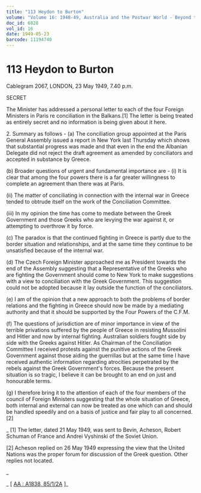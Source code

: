 ```yaml
---
title: "113 Heydon to Burton"
volume: "Volume 16: 1948-49, Australia and the Postwar World - Beyond the Region"
doc_id: 6828
vol_id: 16
date: 1949-05-23
barcode: 11194740
---
```


# 113 Heydon to Burton

Cablegram 2067, LONDON, 23 May 1949, 7.40 p.m.

SECRET

The Minister has addressed a personal letter to each of the four Foreign Ministers in Paris re conciliation in the Balkans.[1] The letter is being treated as entirely secret and no information is being given about it here.

2\. Summary as follows - (a) The conciliation group appointed at the Paris General Assembly issued a report in New York last Thursday which shows that substantial progress was made and that even in the end the Albanian Delegate did not reject the draft agreement as amended by conciliators and accepted in substance by Greece.

(b) Broader questions of urgent and fundamental importance are - (i) It is clear that among the four powers there is a far greater willingness to complete an agreement than there was at Paris.

(ii) The matter of conciliating in connection with the internal war in Greece tended to obtrude itself on the work of the Conciliation Committee.

(iii) In my opinion the time has come to mediate between the Greek Government and those Greeks who are levying the war against it, or attempting to overthrow it by force.

(c) The paradox is that the continued fighting in Greece is partly due to the border situation and relationships, and at the same time they continue to be unsatisfied because of the internal war.

(d) The Czech Foreign Minister approached me as President towards the end of the Assembly suggesting that a Representative of the Greeks who are fighting the Government should come to New York to make suggestions with a view to conciliation with the Greek Government. This suggestion could not be adopted because it lay outside the function of the conciliators.

(e) I am of the opinion that a new approach to both the problems of border relations and the fighting in Greece should now be made by a mediating authority and that it should be supported by the Four Powers of the C.F.M.

(f) The questions of jurisdiction are of minor importance in view of the terrible privations suffered by the people of Greece in resisting Mussolini and Hitler and now by internal fighting. Australian soldiers fought side by side with the Greeks against Hitler. As Chairman of the Conciliation Committee I received protests against the punitive actions of the Greek Government against those aiding the guerrillas but at the same time I have received authentic information regarding atrocities perpetrated by the rebels against the Greek Government's forces. Because the present situation is so tragic, I believe it can be brought to an end on just and honourable terms.

(g) I therefore bring it to the attention of each of the four members of the council of Foreign Ministers suggesting that the whole situation of Greece, both internal and external can now be treated as one which can and should be handled speedily and on a basis of justice and fair play to all concerned.[2]

_ [1] The letter, dated 21 May 1949, was sent to Bevin, Acheson, Robert Schuman of France and Andrei Vyshinski of the Soviet Union.

[2] Acheson replied on 26 May 1949 expressing the view that the United Nations was the proper forum for discussion of the Greek question. Other replies not located.

_

_ [ [AA : A1838, 85/1/2A](http://www.naa.gov.au/cgi-bin/Search?O=I&Number=11194740) ]_
